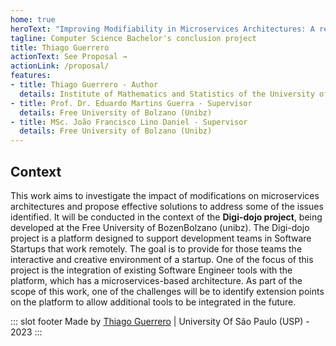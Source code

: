 ```yaml
---
home: true
heroText: "Improving Modifiability in Microservices Architectures: A reference implementation for a remote work platform in Software Startups"
tagline: Computer Science Bachelor's conclusion project
title: Thiago Guerrero
actionText: See Proposal →
actionLink: /proposal/
features:
- title: Thiago Guerrero - Author
  details: Institute of Mathematics and Statistics of the University of São Paulo (IME-USP)
- title: Prof. Dr. Eduardo Martins Guerra - Supervisor
  details: Free University of Bolzano (Unibz)
- title: MSc. João Francisco Lino Daniel - Supervisor
  details: Free University of Bolzano (Unibz)
---
```


## Context

This work aims to investigate the impact of modifications on microservices architectures and propose
effective solutions to address some of the issues identified. It will be conducted in the context of the **Digi-dojo project**, being developed at the Free University of BozenBolzano (unibz). The Digi-dojo project is a platform designed to support development teams in Software Startups that work remotely. The goal is to provide for those teams the interactive and creative environment of a startup. One of the focus of this project is the integration of existing Software Engineer tools with the platform, which has a
microservices-based architecture. As part of the scope of this work, one of the challenges will be to identify extension points on the platform to allow additional tools to be integrated in the future.

::: slot footer
Made by [Thiago Guerrero](https://www.linkedin.com/in/thiago-guerrero/) | University Of São Paulo (USP) - 2023
:::
